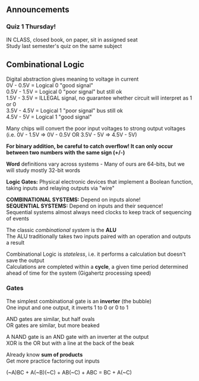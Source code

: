 ## Announcements
### Quiz 1 Thursday!
IN CLASS, closed book, on paper, sit in assigned seat  
Study last semester's quiz on the same subject  

## Combinational Logic
Digital abstraction gives meaning to voltage in current  
0V - 0.5V = Logical 0 "good signal"  
0.5V - 1.5V = Logical 0 "poor signal" but still ok  
1.5V - 3.5V = ILLEGAL signal, no guarantee whether circuit
will interpret as 1 or 0  
3.5V - 4.5V = Logical 1 "poor signal" bus still ok  
4.5V - 5V = Logical 1 "good signal"  

Many chips will convert the poor input voltages to strong
output voltages (i.e. 0V - 1.5V => 0V - 0.5V OR 3.5V - 5V =>
4.5V - 5V)  

**For binary addition, be careful to catch overflow! It can
only occur between two numbers with the same sign (+/-)**  

**Word** definitions vary across systems - Many of ours are
64-bits, but we will study mostly 32-bit words  

**Logic Gates:** Physical electronic devices that implement
a Boolean function, taking inputs and relaying outputs via
"wire"  

**COMBINATIONAL SYSTEMS:** Depend on inputs alone!  
**SEQUENTIAL SYSTEMS:** Depend on inputs and their sequence!  
Sequential systems almost always need clocks to keep track
of sequencing of events  

The classic *combinational system* is the **ALU**  
The ALU traditionally takes two inputs paired with an
operation and outputs a result  

Combinational Logic is *stateless*, i.e. it performs
a calculation but doesn't save the output  
Calculations are completed within a **cycle**, a given time
period determined ahead of time for the system (Gigahertz
processing speed)  

### Gates
The simplest combinational gate is an **inverter** (the
bubble)  
One input and one output, it inverts 1 to 0 or 0 to 1  

AND gates are similar, but half ovals  
OR gates are similar, but more beaked  

A NAND gate is an AND gate with an inverter at the output  
XOR is the OR but with a line at the back of the beak  

Already know **sum of products**  
Get more practice factoring out inputs  

(~A)BC + A(~B)(~C) + AB(~C) + ABC = BC + A(~C)

